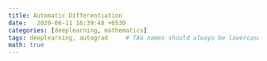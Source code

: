 ```yaml
---
title: Automatic Differentiation
date:   2020-06-11 16:39:48 +0530
categories: [deeplearning, mathematics]
tags: deeplearning, autograd     # TAG names should always be lowercase
math: true
---
```

